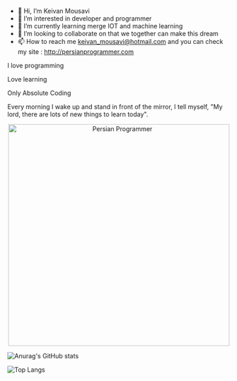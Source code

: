 - 👋 Hi, I’m Keivan Mousavi
- 👀 I’m interested in developer and programmer
- 🌱 I’m currently learning merge IOT and machine learning
- 💞️ I’m looking to collaborate on that we together can make this dream 
- 📫 How to reach me keivan_mousavi@hotmail.com and you can check my site : http://persianprogrammer.com

I love programming

Love learning

Only Absolute Coding

Every morning I wake up and stand in front of the mirror, I tell myself, "My lord, there are lots of new things to learn today".

<p align="center">

  <img width="500" src="http://persianprogrammer.com/Images/logo.png" alt="Persian Programmer" tititle="Persian Programmer">
  
![Anurag's GitHub stats](https://github-readme-stats.vercel.app/api?username=Keivan-Mousavi&show_icons=true&theme=radical)

![Top Langs](https://github-readme-stats.vercel.app/api/top-langs/?username=Keivan-Mousavi&langs_count=18&theme=radical)

</p>

<!---
Keivan-Mousavi/Keivan-Mousavi is a ✨ special ✨ repository because its `README.md` (this file) appears on your GitHub profile.
You can click the Preview link to take a look at your changes.
--->
